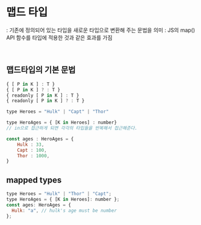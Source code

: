 # 맵드 타입

: 기존에 정의되어 있는 타입을 새로운 타입으로 변환해 주는 문법을 의미
: JS의 map() API 함수를 타입에 적용한 것과 같은 효과를 가짐

<br>

## 맵드타입의 기본 문법

```javascript
{ [ P in K ] : T }
{ [ P in K ] ? : T }
{ readonly [ P in K ] : T }
{ readonly [ P in K ] ? : T }
```

```javascript
type Heroes = "Hulk" | "Capt" | "Thor"

type HeroAges = { [K in Heroes] : number}
// in으로 접근하게 되면 각각의 타입들을 반복해서 접근해준다.

const ages : HeroAges = {
    Hulk : 33,
    Capt : 100,
    Thor : 1000,
}
```

## mapped types

```javascript
type Heroes = "Hulk" | "Thor" | "Capt";
type HeroAges = { [K in Heroes]: number };
const ages: HeroAges = {
  Hulk: "a", // hulk's age must be number
};

```
